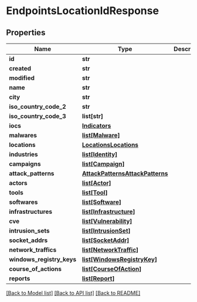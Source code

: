 # EndpointsLocationIdResponse

## Properties
Name | Type | Description | Notes
------------ | ------------- | ------------- | -------------
**id** | **str** |  | [optional] 
**created** | **str** |  | [optional] 
**modified** | **str** |  | [optional] 
**name** | **str** |  | [optional] 
**city** | **str** |  | [optional] 
**iso_country_code_2** | **str** |  | [optional] 
**iso_country_code_3** | **list[str]** |  | [optional] 
**iocs** | [**Indicators**](Indicators.md) |  | [optional] 
**malwares** | [**list[Malware]**](Malware.md) |  | [optional] 
**locations** | [**LocationsLocations**](LocationsLocations.md) |  | [optional] 
**industries** | [**list[Identity]**](Identity.md) |  | [optional] 
**campaigns** | [**list[Campaign]**](Campaign.md) |  | [optional] 
**attack_patterns** | [**AttackPatternsAttackPatterns**](AttackPatternsAttackPatterns.md) |  | [optional] 
**actors** | [**list[Actor]**](Actor.md) |  | [optional] 
**tools** | [**list[Tool]**](Tool.md) |  | [optional] 
**softwares** | [**list[Software]**](Software.md) |  | [optional] 
**infrastructures** | [**list[Infrastructure]**](Infrastructure.md) |  | [optional] 
**cve** | [**list[Vulnerability]**](Vulnerability.md) |  | [optional] 
**intrusion_sets** | [**list[IntrusionSet]**](IntrusionSet.md) |  | [optional] 
**socket_addrs** | [**list[SocketAddr]**](SocketAddr.md) |  | [optional] 
**network_traffics** | [**list[NetworkTraffic]**](NetworkTraffic.md) |  | [optional] 
**windows_registry_keys** | [**list[WindowsRegistryKey]**](WindowsRegistryKey.md) |  | [optional] 
**course_of_actions** | [**list[CourseOfAction]**](CourseOfAction.md) |  | [optional] 
**reports** | [**list[Report]**](Report.md) |  | [optional] 

[[Back to Model list]](../README.md#documentation-for-models) [[Back to API list]](../README.md#documentation-for-api-endpoints) [[Back to README]](../README.md)


